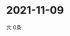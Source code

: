 # 2021-11-09
  共 0条

  <!-- BEGIN -->
  <!-- 最后更新时间Tue Nov 09 2021 23:03:26 GMT+0000 (Coordinated Universal Time) -->
  
  <!-- END -->
  
  